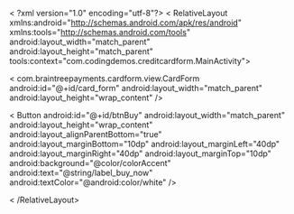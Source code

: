 < ?xml version="1.0" encoding="utf-8"?>
< RelativeLayout xmlns:android="http://schemas.android.com/apk/res/android"
  xmlns:tools="http://schemas.android.com/tools"
  android:layout_width="match_parent"
  android:layout_height="match_parent"
  tools:context="com.codingdemos.creditcardform.MainActivity">

  < com.braintreepayments.cardform.view.CardForm
    android:id="@+id/card_form"
    android:layout_width="match_parent"
    android:layout_height="wrap_content" />

  < Button
    android:id="@+id/btnBuy"
    android:layout_width="match_parent"
    android:layout_height="wrap_content"
    android:layout_alignParentBottom="true"
    android:layout_marginBottom="10dp"
    android:layout_marginLeft="40dp"
    android:layout_marginRight="40dp"
    android:layout_marginTop="10dp"
    android:background="@color/colorAccent"
    android:text="@string/label_buy_now"
    android:textColor="@android:color/white" />

< /RelativeLayout>
